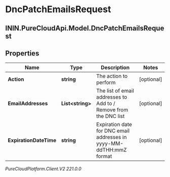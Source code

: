 # DncPatchEmailsRequest

## ININ.PureCloudApi.Model.DncPatchEmailsRequest

## Properties

|Name | Type | Description | Notes|
|------------ | ------------- | ------------- | -------------|
| **Action** | **string** | The action to perform | [optional] |
| **EmailAddresses** | **List&lt;string&gt;** | The list of email addresses to Add to / Remove from the DNC list  | [optional] |
| **ExpirationDateTime** | **string** | Expiration date for DNC email addresses in yyyy-MM-ddTHH:mmZ format | [optional] |



_PureCloudPlatform.Client.V2 221.0.0_
